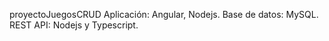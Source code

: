 proyectoJuegosCRUD
Aplicación: Angular, Nodejs. Base de datos: MySQL. REST API: Nodejs y Typescript.
